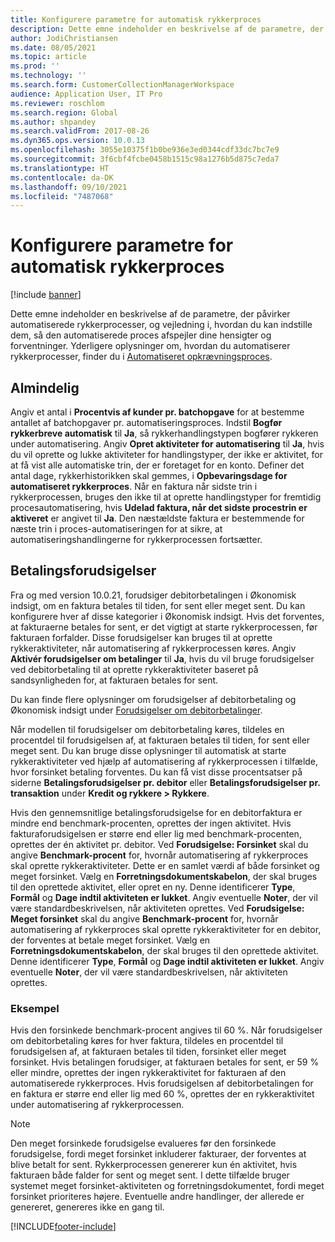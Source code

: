 ```yaml
---
title: Konfigurere parametre for automatisk rykkerproces
description: Dette emne indeholder en beskrivelse af de parametre, der påvirker automatiserede rykkerprocesser, og vejledning i, hvordan du kan indstille dem, så den automatiserede proces afspejler dine hensigter og forventninger.
author: JodiChristiansen
ms.date: 08/05/2021
ms.topic: article
ms.prod: ''
ms.technology: ''
ms.search.form: CustomerCollectionManagerWorkspace
audience: Application User, IT Pro
ms.reviewer: roschlom
ms.search.region: Global
ms.author: shpandey
ms.search.validFrom: 2017-08-26
ms.dyn365.ops.version: 10.0.13
ms.openlocfilehash: 3055e10375f1b0be936e3ed0344cdf33dc7bc7e9
ms.sourcegitcommit: 3f6cbf4fcbe0458b1515c98a1276b5d875c7eda7
ms.translationtype: HT
ms.contentlocale: da-DK
ms.lasthandoff: 09/10/2021
ms.locfileid: "7487068"
---
```

# <a name="configure-parameters-for-collection-process-automation"></a>Konfigurere parametre for automatisk rykkerproces

[!include [banner](../includes/banner.md)]

Dette emne indeholder en beskrivelse af de parametre, der påvirker automatiserede rykkerprocesser, og vejledning i, hvordan du kan indstille dem, så den automatiserede proces afspejler dine hensigter og forventninger. Yderligere oplysninger om, hvordan du automatiserer rykkerprocesser, finder du i [Automatiseret opkrævningsproces](collections-process-automate.md).

## <a name="general"></a>Almindelig
Angiv et antal i **Procentvis af kunder pr. batchopgave** for at bestemme antallet af batchopgaver pr. automatiseringsproces. Indstil **Bogfør rykkerbreve automatisk** til **Ja**, så rykkerhandlingstypen bogfører rykkeren under automatisering. Angiv **Opret aktiviteter for automatisering** til **Ja**, hvis du vil oprette og lukke aktiviteter for handlingstyper, der ikke er aktivitet, for at få vist alle automatiske trin, der er foretaget for en konto. Definer det antal dage, rykkerhistorikken skal gemmes, i **Opbevaringsdage for automatiseret rykkerproces**. Når en faktura når sidste trin i rykkerprocessen, bruges den ikke til at oprette handlingstyper for fremtidig procesautomatisering, hvis **Udelad faktura, når det sidste procestrin er aktiveret** er angivet til **Ja**. Den næstældste faktura er bestemmende for næste trin i proces-automatiseringen for at sikre, at automatiseringshandlingerne for rykkerprocessen fortsætter. 

## <a name="payment-predictions"></a>Betalingsforudsigelser
Fra og med version 10.0.21, forudsiger debitorbetalingen i Økonomisk indsigt, om en faktura betales til tiden, for sent eller meget sent. Du kan konfigurere hver af disse kategorier i Økonomisk indsigt. Hvis det forventes, at fakturaerne betales for sent, er det vigtigt at starte rykkerprocessen, før fakturaen forfalder. Disse forudsigelser kan bruges til at oprette rykkeraktiviteter, når automatisering af rykkerprocessen køres. Angiv **Aktivér forudsigelser om betalinger** til **Ja**, hvis du vil bruge forudsigelser ved debitorbetaling til at oprette rykkeraktiviteter baseret på sandsynligheden for, at fakturaen betales for sent. 

Du kan finde flere oplysninger om forudsigelser af debitorbetaling og Økonomisk indsigt under [Forudsigelser om debitorbetalinger](payment-insights-overview.md).

Når modellen til forudsigelser om debitorbetaling køres, tildeles en procentdel til forudsigelsen af, at fakturaen betales til tiden, for sent eller meget sent. Du kan bruge disse oplysninger til automatisk at starte rykkeraktiviteter ved hjælp af automatisering af rykkerprocessen i tilfælde, hvor forsinket betaling forventes. Du kan få vist disse procentsatser på siderne **Betalingsforudsigelser pr. debitor** eller **Betalingsforudsigelser pr. transaktion** under **Kredit og rykkere > Rykkere**. 

Hvis den gennemsnitlige betalingsforudsigelse for en debitorfaktura er mindre end benchmark-procenten, oprettes der ingen aktivitet. Hvis fakturaforudsigelsen er større end eller lig med benchmark-procenten, oprettes der én aktivitet pr. debitor. Ved **Forudsigelse: Forsinket** skal du angive **Benchmark-procent** for, hvornår automatisering af rykkerproces skal oprette rykkeraktiviteter. Dette er en samlet værdi af både forsinket og meget forsinket. Vælg en **Forretningsdokumentskabelon**, der skal bruges til den oprettede aktivitet, eller opret en ny. Denne identificerer **Type**, **Formål** og **Dage indtil aktiviteten er lukket**. Angiv eventuelle **Noter**, der vil være standardbeskrivelsen, når aktiviteten oprettes. Ved **Forudsigelse: Meget forsinket** skal du angive **Benchmark-procent** for, hvornår automatisering af rykkerproces skal oprette rykkeraktiviteter for en debitor, der forventes at betale meget forsinket. Vælg en **Forretningsdokumentskabelon**, der skal bruges til den oprettede aktivitet. Denne identificerer **Type**, **Formål** og **Dage indtil aktiviteten er lukket**. Angiv eventuelle **Noter**, der vil være standardbeskrivelsen, når aktiviteten oprettes. 

### <a name="example"></a>Eksempel
Hvis den forsinkede benchmark-procent angives til 60 %. Når forudsigelser om debitorbetaling køres for hver faktura, tildeles en procentdel til forudsigelsen af, at fakturaen betales til tiden, forsinket eller meget forsinket. Hvis betalingen forudsiger, at fakturaen betales for sent, er 59 % eller mindre, oprettes der ingen rykkeraktivitet for fakturaen af den automatiserede rykkerproces. Hvis forudsigelsen af debitorbetalingen for en faktura er større end eller lig med 60 %, oprettes der en rykkeraktivitet under automatisering af rykkerprocessen. 

> [!NOTE]
> Den meget forsinkede forudsigelse evalueres før den forsinkede forudsigelse, fordi meget forsinket inkluderer fakturaer, der forventes at blive betalt for sent. Rykkerprocessen genererer kun én aktivitet, hvis fakturaen både falder for sent og meget sent. I dette tilfælde bruger systemet meget forsinket-aktiviteten og forretningsdokumentet, fordi meget forsinket prioriteres højere. Eventuelle andre handlinger, der allerede er genereret, genereres ikke en gang til.

[!INCLUDE[footer-include](../../includes/footer-banner.md)]
